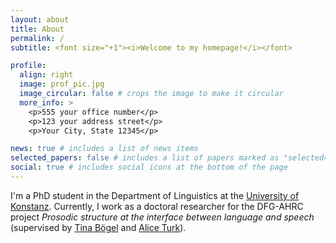 ```yaml
---
layout: about
title: About
permalink: /
subtitle: <font size="+1"><i>Welcome to my homepage!</i></font>

profile:
  align: right
  image: prof_pic.jpg
  image_circular: false # crops the image to make it circular
  more_info: >
    <p>555 your office number</p>
    <p>123 your address street</p>
    <p>Your City, State 12345</p>

news: true # includes a list of news items
selected_papers: false # includes a list of papers marked as "selected={true}"
social: true # includes social icons at the bottom of the page
---
```


I'm a PhD student in the Department of Linguistics at the [University of Konstanz](https://www.uni-konstanz.de/). Currently, I work as a doctoral researcher for the DFG-AHRC project <i>Prosodic structure at the interface between language and speech</i> (supervised by [Tina Bögel](https://ling.sprachwiss.uni-konstanz.de/pages/home/boegel/) and [Alice Turk](https://www.ed.ac.uk/profile/alice-turk)).
